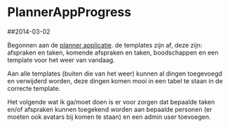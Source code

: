 PlannerAppProgress
==================
##2014-03-02

Begonnen aan de [planner applicatie](https://github.com/KennyVandenberghe/PlannerAppProgress/tree/master/PlannerApp). de templates zijn af, deze zijn: afspraken en taken, komende afspraken en taken, boodschappen en een template voor het weer van vandaag. 

Aan alle templates (buiten die van het weer) kunnen al dingen toegevoegd en verwijderd worden, deze dingen komen mooi in een tabel te staan in de correcte template. 

Het volgende  wat ik ga/moet doen is er voor zorgen dat bepaalde taken en/of afspraken kunnen toegekend worden aan bepaalde personen (er moeten ook avatars bij komen te staan) en een admin user toevoegen.
